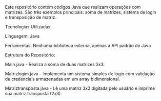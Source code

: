 Este repositório contém códigos Java que realizam operações com matrizes. São três exemplos principais: soma de matrizes, sistema de login e transposição de matriz.

Tecnologias Utilizadas

Linguagem: Java

Ferramentas: Nenhuma biblioteca externa, apenas a API padrão do Java

Estrutura do Repositório:

Main.java - Realiza a soma de duas matrizes 3x3.

Matrizlogim.java - Implementa um sistema simples de login com validação de credenciais armazenadas em um array bidimensional.

Matriztransposta.java - Lê uma matriz 3x2 digitada pelo usuário e imprime sua matriz transposta (2x3).

